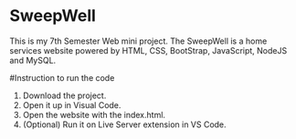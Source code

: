 # SweepWell
This is my 7th Semester Web mini project. The SweepWell is a home services website powered by HTML, CSS, BootStrap, JavaScript, NodeJS and MySQL.

#Instruction to run the code
1) Download the project.
2) Open it up in Visual Code.
3) Open the website with the index.html.
4) (Optional) Run it on Live Server extension in VS Code.
